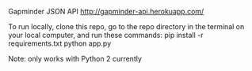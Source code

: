 Gapminder JSON API
http://gapminder-api.herokuapp.com/

To run locally, clone this repo, go to the repo directory in the terminal on your local computer, and run these commands:
pip install -r requirements.txt
python app.py

Note: only works with Python 2 currently
